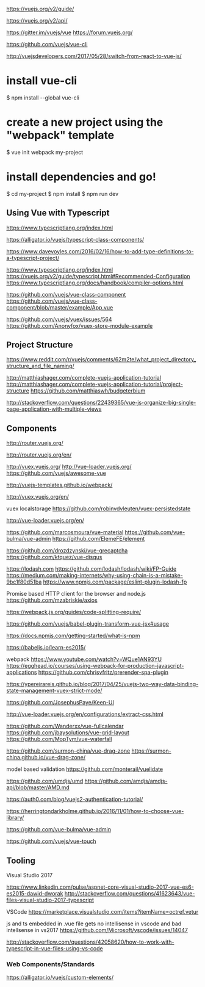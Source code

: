 

https://vuejs.org/v2/guide/

https://vuejs.org/v2/api/

https://gitter.im/vuejs/vue
https://forum.vuejs.org/

https://github.com/vuejs/vue-cli

http://vuejsdevelopers.com/2017/05/28/switch-from-react-to-vue-js/



# install vue-cli
$ npm install --global vue-cli
# create a new project using the "webpack" template
$ vue init webpack my-project
# install dependencies and go!
$ cd my-project
$ npm install
$ npm run dev


## Using Vue with Typescript

https://www.typescriptlang.org/index.html

https://alligator.io/vuejs/typescript-class-components/

https://www.davevoyles.com/2016/02/16/how-to-add-type-definitions-to-a-typescript-project/

https://www.typescriptlang.org/index.html
https://vuejs.org/v2/guide/typescript.html#Recommended-Configuration
https://www.typescriptlang.org/docs/handbook/compiler-options.html

https://github.com/vuejs/vue-class-component
https://github.com/vuejs/vue-class-component/blob/master/example/App.vue

https://github.com/vuejs/vuex/issues/564
https://github.com/Anonyfox/vuex-store-module-example


## Project Structure

https://www.reddit.com/r/vuejs/comments/62m2te/what_project_directory_structure_and_file_naming/


http://matthiashager.com/complete-vuejs-application-tutorial
http://matthiashager.com/complete-vuejs-application-tutorial/project-structure
https://github.com/matthiaswh/budgeterbium

http://stackoverflow.com/questions/22439365/vue-js-organize-big-single-page-application-with-multiple-views


## Components

http://router.vuejs.org/

http://router.vuejs.org/en/

http://vuex.vuejs.org/
http://vue-loader.vuejs.org/
https://github.com/vuejs/awesome-vue

http://vuejs-templates.github.io/webpack/

http://vuex.vuejs.org/en/

vuex localstorage
https://github.com/robinvdvleuten/vuex-persistedstate

http://vue-loader.vuejs.org/en/

https://github.com/marcosmoura/vue-material
https://github.com/vue-bulma/vue-admin
https://github.com/ElemeFE/element

https://github.com/drozdzynski/vue-grecaptcha
https://github.com/ktquez/vue-disqus


https://lodash.com
https://github.com/lodash/lodash/wiki/FP-Guide
https://medium.com/making-internets/why-using-chain-is-a-mistake-9bc1f80d51ba
https://www.npmjs.com/package/eslint-plugin-lodash-fp

Promise based HTTP client for the browser and node.js
https://github.com/mzabriskie/axios


https://webpack.js.org/guides/code-splitting-require/

https://github.com/vuejs/babel-plugin-transform-vue-jsx#usage

https://docs.npmjs.com/getting-started/what-is-npm

https://babeljs.io/learn-es2015/

webpack
https://www.youtube.com/watch?v=WQue1AN93YU
https://egghead.io/courses/using-webpack-for-production-javascript-applications
https://github.com/chrisvfritz/prerender-spa-plugin



https://ypereirareis.github.io/blog/2017/04/25/vuejs-two-way-data-binding-state-management-vuex-strict-mode/

https://github.com/JosephusPaye/Keen-UI



http://vue-loader.vuejs.org/en/configurations/extract-css.html


https://github.com/Wanderxx/vue-fullcalendar
https://github.com/jbaysolutions/vue-grid-layout
https://github.com/MopTym/vue-waterfall

https://github.com/surmon-china/vue-drag-zone
https://surmon-china.github.io/vue-drag-zone/

model based validation
https://github.com/monterail/vuelidate


https://github.com/umdjs/umd
https://github.com/amdjs/amdjs-api/blob/master/AMD.md

https://auth0.com/blog/vuejs2-authentication-tutorial/

https://herringtondarkholme.github.io/2016/11/01/how-to-choose-vue-library/

https://github.com/vue-bulma/vue-admin

https://github.com/vuejs/vue-touch

## Tooling

Visual Studio 2017

https://www.linkedin.com/pulse/aspnet-core-visual-studio-2017-vue-es6-es2015-dawid-dworak
http://stackoverflow.com/questions/41623643/vue-files-visual-studio-2017-typescript

VSCode
https://marketplace.visualstudio.com/items?itemName=octref.vetur

js and ts embedded in .vue file gets no intellisense in vscode and bad intellsense in vs2017
https://github.com/Microsoft/vscode/issues/14047

http://stackoverflow.com/questions/42058620/how-to-work-with-typescript-in-vue-files-using-vs-code

### Web Components/Standards

https://alligator.io/vuejs/custom-elements/


